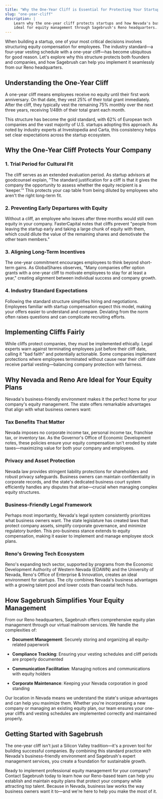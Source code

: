 ```yaml
---
title: "Why the One-Year Cliff is Essential for Protecting Your Startup"
slug: "one-year-cliff"
description: |
    Learn why the one-year cliff protects startups and how Nevada's business-friendly environment makes it
    ideal for equity management through Sagebrush's Reno headquarters...
---
```


When building a startup, one of your most critical decisions involves structuring equity compensation for employees.
The industry standard—a four-year vesting schedule with a one-year cliff—has become ubiquitous for good reason. Let's
explore why this structure protects both founders and companies, and how Sagebrush can help you implement it seamlessly
from our Reno headquarters.

## Understanding the One-Year Cliff

A one-year cliff means employees receive no equity until their first work anniversary. On that date, they vest 25% of
their total grant immediately. After the cliff, they typically vest the remaining 75% monthly over the next three years,
receiving 1/48th of their total grant each month.

This structure has become the gold standard, with 62% of European tech companies and the vast majority of U.S. startups
adopting this approach. As noted by industry experts at Investopedia and Carta, this consistency helps set clear
expectations across the startup ecosystem.

## Why the One-Year Cliff Protects Your Company

### 1. **Trial Period for Cultural Fit**

The cliff serves as an extended evaluation period. As startup advisors at goodcounsel explain, "The standard
justification for a cliff is that it gives the company the opportunity to assess whether the equity recipient is a
'keeper.'" This protects your cap table from being diluted by employees who aren't the right long-term fit.

### 2. **Preventing Early Departures with Equity**

Without a cliff, an employee who leaves after three months would still own equity in your company. FasterCapital notes
that cliffs prevent "people from leaving the startup early and taking a large chunk of equity with them, which could
dilute the value of the remaining shares and demotivate the other team members."

### 3. **Aligning Long-Term Incentives**

The one-year commitment encourages employees to think beyond short-term gains. As GlobalShares observes, "Many companies
offer option grants with a one-year cliff to motivate employees to stay for at least a year," creating alignment between
individual success and company growth.

### 4. **Industry Standard Expectations**

Following the standard structure simplifies hiring and negotiations. Employees familiar with startup compensation expect
this model, making your offers easier to understand and compare. Deviating from the norm often raises questions and can
complicate recruiting efforts.

## Implementing Cliffs Fairly

While cliffs protect companies, they must be implemented ethically. Legal experts warn against terminating employees
just before their cliff date, calling it "bad faith" and potentially actionable. Some companies implement protections
where employees terminated without cause near their cliff date receive partial vesting—balancing company protection with
fairness.

## Why Nevada and Reno Are Ideal for Your Equity Plans

Nevada's business-friendly environment makes it the perfect home for your company's equity management. The state offers
remarkable advantages that align with what business owners want:

### **Tax Benefits That Matter**

Nevada imposes no corporate income tax, personal income tax, franchise tax, or inventory tax. As the Governor's Office
of Economic Development notes, these policies ensure your equity compensation isn't eroded by state taxes—maximizing
value for both your company and employees.

### **Privacy and Asset Protection**

Nevada law provides stringent liability protections for shareholders and robust privacy safeguards. Business owners can
maintain confidentiality in corporate records, and the state's dedicated business court system efficiently handles any
disputes that arise—crucial when managing complex equity structures.

### **Business-Friendly Legal Framework**

Perhaps most importantly, Nevada's legal system consistently prioritizes what business owners want. The state
legislature has created laws that protect company assets, simplify corporate governance, and minimize regulatory burden.
This pro-business stance extends to equity compensation, making it easier to implement and manage employee stock plans.

### **Reno's Growing Tech Ecosystem**

Reno's expanding tech sector, supported by programs from the Economic Development Authority of Western Nevada (EDAWN)
and the University of Nevada, Reno's Office of Enterprise & Innovation, creates an ideal environment for startups. The
city combines Nevada's business advantages with a growing talent pool and lower costs than coastal tech hubs.

## How Sagebrush Simplifies Your Equity Management

From our Reno headquarters, Sagebrush offers comprehensive equity plan management through our virtual mailroom services.
We handle the complexities of:

- **Document Management**: Securely storing and organizing all equity-related paperwork

- **Compliance Tracking**: Ensuring your vesting schedules and cliff periods are properly documented

- **Communication Facilitation**: Managing notices and communications with equity holders

- **Corporate Maintenance**: Keeping your Nevada corporation in good standing

Our location in Nevada means we understand the state's unique advantages and can help you maximize them. Whether you're
incorporating a new company or managing an existing equity plan, our team ensures your one-year cliffs and vesting
schedules are implemented correctly and maintained properly.

## Getting Started with Sagebrush

The one-year cliff isn't just a Silicon Valley tradition—it's a proven tool for building successful companies. By
combining this standard practice with Nevada's business-friendly environment and Sagebrush's expert management services,
you create a foundation for sustainable growth.

Ready to implement professional equity management for your company? Contact Sagebrush today to learn how our Reno-based
team can help you establish and maintain equity plans that protect your company while attracting top talent. Because in
Nevada, business law works the way business owners want it to—and we're here to help you make the most of it.
